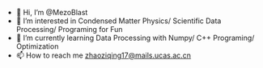 - 👋 Hi, I’m @MezoBlast
- 👀 I’m interested in Condensed Matter Physics/ Scientific Data Processing/ Programing for Fun
- 🌱 I’m currently learning Data Processing with Numpy/ C++ Programing/ Optimization
- 📫 How to reach me zhaoziqing17@mails.ucas.ac.cn

<!---
MezoBlast/MezoBlast is a ✨ special ✨ repository because its `README.md` (this file) appears on your GitHub profile.
You can click the Preview link to take a look at your changes.
--->
